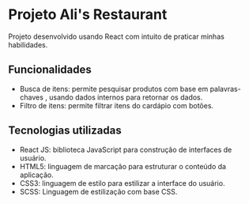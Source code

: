 # Projeto Ali's Restaurant

Projeto desenvolvido usando React com intuito de praticar minhas habilidades. 

## Funcionalidades

- Busca de itens:  permite pesquisar produtos com base em palavras-chaves , usando dados internos para retornar os dados.
- Filtro de itens: permite filtrar itens do cardápio com botões.  

## Tecnologias utilizadas

- React JS: biblioteca JavaScript para construção de interfaces de usuário.
- HTML5: linguagem de marcação para estruturar o conteúdo da aplicação.
- CSS3: linguagem de estilo para estilizar a interface do usuário.
- SCSS: Linguagem de estilização com base CSS. 
